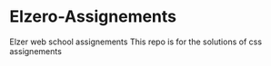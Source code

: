 # Elzero-Assignements
Elzer web school assignements
This repo is for the solutions of  css assignements
